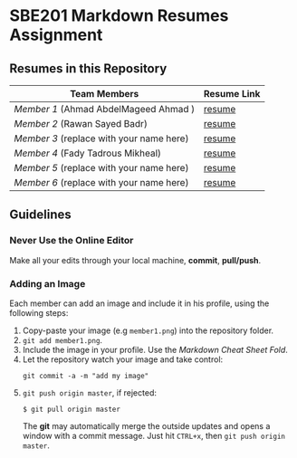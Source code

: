 # SBE201 Markdown Resumes Assignment

## Resumes in this Repository

| Team Members | Resume Link |
|--------------|-------------|
| *Member 1* (Ahmad AbdelMageed Ahmad ) | [resume](member1.md) |
| *Member 2* (Rawan Sayed Badr) | [resume](member2.md) |
| *Member 3* (replace with your name here) | [resume](member3.md) |
| *Member 4* (Fady Tadrous Mikheal) | [resume](member4.md) |
| *Member 5* (replace with your name here) | [resume](member5.md) |
| *Member 6* (replace with your name here) | [resume](member6.md) |

## Guidelines

### Never Use the Online Editor

Make all your edits through your local machine, **commit**, **pull/push**.

### Adding an Image

Each member can add an image and include it in his profile, using the following steps:

1. Copy-paste your image (e.g `member1.png`) into the repository folder.
2. `git add member1.png`.
3. Include the image in your profile. Use the *Markdown Cheat Sheet Fold*.
4. Let the repository watch your image and take control:
    ```teminal
    git commit -a -m "add my image"
    ```
5. `git push origin master`, if rejected:
    ```terminal
    $ git pull origin master
    ```
    The **git** may automatically merge the outside updates and opens a window with a commit message. Just hit `CTRL+x`, then `git push origin master`.
